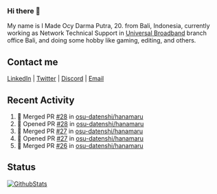 ### Hi there 👋

My name is I Made Ocy Darma Putra, 20. from Bali, Indonesia, currently working as Network Technical Support in [Universal Broadband](https://universal.net.id) branch office Bali, and doing some hobby like gaming, editing, and others.

## Contact me

[LinkedIn](https://linkedin.com/in/troke) | [Twitter](https://twitter.com/darma_ochi) | [Discord](https://link.troke.id/discord) | <a href="mailto:ochi@troke.id">Email</a> 

## Recent Activity

<!--START_SECTION:activity-->
1. 🎉 Merged PR [#28](https://github.com/osu-datenshi/hanamaru/pull/28) in [osu-datenshi/hanamaru](https://github.com/osu-datenshi/hanamaru)
2. 💪 Opened PR [#28](https://github.com/osu-datenshi/hanamaru/pull/28) in [osu-datenshi/hanamaru](https://github.com/osu-datenshi/hanamaru)
3. 🎉 Merged PR [#27](https://github.com/osu-datenshi/hanamaru/pull/27) in [osu-datenshi/hanamaru](https://github.com/osu-datenshi/hanamaru)
4. 💪 Opened PR [#27](https://github.com/osu-datenshi/hanamaru/pull/27) in [osu-datenshi/hanamaru](https://github.com/osu-datenshi/hanamaru)
5. 🎉 Merged PR [#26](https://github.com/osu-datenshi/hanamaru/pull/26) in [osu-datenshi/hanamaru](https://github.com/osu-datenshi/hanamaru)
<!--END_SECTION:activity-->

## Status

[![GithubStats](https://github-readme-stats.vercel.app/api?username=troke12&show_icons=true)](https://github.com/troke12)
